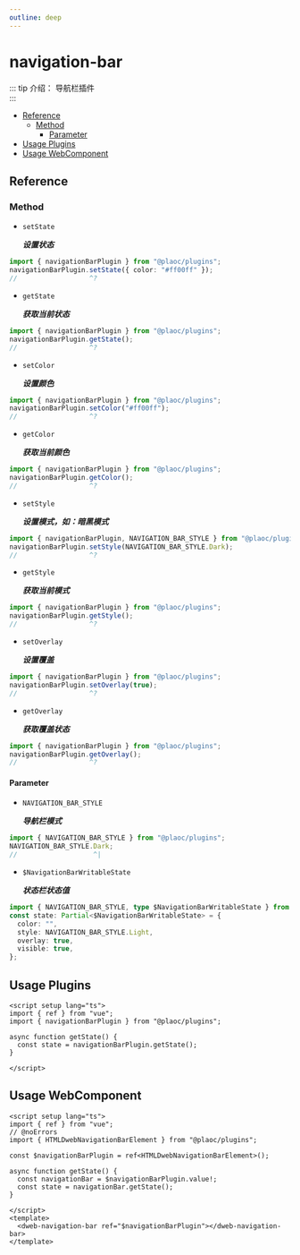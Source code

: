 ```yaml
---
outline: deep
---
```


# navigation-bar

<Badges name="@plaoc/plugins" />
<Platform supports="iOS,Android" />

::: tip 介绍：
导航栏插件  
:::

- [Reference](#reference)
  - [Method](#method)
    - [Parameter](#parameter)
- [Usage Plugins](#usage-plugins)
- [Usage WebComponent](#usage-webcomponent)

## Reference

### Method

- `setState`

  **_设置状态_**

```ts twoslash
import { navigationBarPlugin } from "@plaoc/plugins";
navigationBarPlugin.setState({ color: "#ff00ff" });
//                  ^?
```

- `getState`

  **_获取当前状态_**

```ts twoslash
import { navigationBarPlugin } from "@plaoc/plugins";
navigationBarPlugin.getState();
//                  ^?
```

- `setColor`

  **_设置颜色_**

```ts twoslash
import { navigationBarPlugin } from "@plaoc/plugins";
navigationBarPlugin.setColor("#ff00ff");
//                  ^?
```

- `getColor`

  **_获取当前颜色_**

```ts twoslash
import { navigationBarPlugin } from "@plaoc/plugins";
navigationBarPlugin.getColor();
//                  ^?
```

- `setStyle`

  **_设置模式，如：暗黑模式_**

```ts twoslash
import { navigationBarPlugin, NAVIGATION_BAR_STYLE } from "@plaoc/plugins";
navigationBarPlugin.setStyle(NAVIGATION_BAR_STYLE.Dark);
//                  ^?
```

- `getStyle`

  **_获取当前模式_**

```ts twoslash
import { navigationBarPlugin } from "@plaoc/plugins";
navigationBarPlugin.getStyle();
//                  ^?
```

- `setOverlay`

  **_设置覆盖_**

```ts twoslash
import { navigationBarPlugin } from "@plaoc/plugins";
navigationBarPlugin.setOverlay(true);
//                  ^?
```

- `getOverlay`

  **_获取覆盖状态_**

```ts twoslash
import { navigationBarPlugin } from "@plaoc/plugins";
navigationBarPlugin.getOverlay();
//                  ^?
```

<!-- - `setVisible`

  **_设置显示隐藏_**

```ts twoslash
import { navigationBarPlugin } from "@plaoc/plugins";
navigationBarPlugin.setVisible(true);
//                  ^?
```

- `getVisible`

  **_获取当前显示隐藏状态_**

```ts twoslash
import { navigationBarPlugin } from "@plaoc/plugins";
navigationBarPlugin.getVisible();
//                  ^?
``` -->

#### Parameter

- `NAVIGATION_BAR_STYLE`

  **_导航栏模式_**

```ts twoslash
import { NAVIGATION_BAR_STYLE } from "@plaoc/plugins";
NAVIGATION_BAR_STYLE.Dark;
//                   ^|
```

- `$NavigationBarWritableState`

  **_状态栏状态值_**

```ts twoslash
import { NAVIGATION_BAR_STYLE, type $NavigationBarWritableState } from "@plaoc/plugins";
const state: Partial<$NavigationBarWritableState> = {
  color: "",
  style: NAVIGATION_BAR_STYLE.Light,
  overlay: true,
  visible: true,
};
```

## Usage Plugins

```vue twoslash
<script setup lang="ts">
import { ref } from "vue";
import { navigationBarPlugin } from "@plaoc/plugins";

async function getState() {
  const state = navigationBarPlugin.getState();
}

</script>
```

## Usage WebComponent

```vue twoslash
<script setup lang="ts">
import { ref } from "vue";
// @noErrors
import { HTMLDwebNavigationBarElement } from "@plaoc/plugins";

const $navigationBarPlugin = ref<HTMLDwebNavigationBarElement>();

async function getState() {
  const navigationBar = $navigationBarPlugin.value!;
  const state = navigationBar.getState();
}

</script>
<template>
  <dweb-navigation-bar ref="$navigationBarPlugin"></dweb-navigation-bar>
</template>
```
